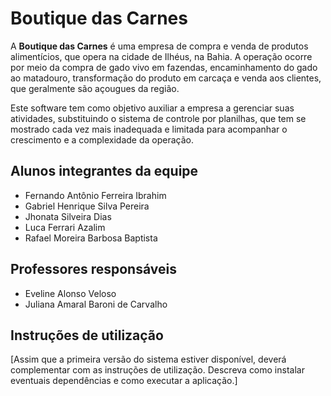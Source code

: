 # Boutique das Carnes

A **Boutique das Carnes** é uma empresa de compra e venda de produtos alimentícios, que opera na cidade de Ilhéus, na Bahia. A operação ocorre por meio da compra de gado vivo em fazendas, encaminhamento do gado ao matadouro, transformação do produto em carcaça e venda aos clientes, que geralmente são açougues da região.

Este software tem como objetivo auxiliar a empresa a gerenciar suas atividades, substituindo o sistema de controle por planilhas, que tem se mostrado cada vez mais inadequada e limitada para acompanhar o crescimento e a complexidade da operação.

## Alunos integrantes da equipe

- Fernando Antônio Ferreira Ibrahim
- Gabriel Henrique Silva Pereira
- Jhonata Silveira Dias
- Luca Ferrari Azalim
- Rafael Moreira Barbosa Baptista

## Professores responsáveis

- Eveline Alonso Veloso
- Juliana Amaral Baroni de Carvalho

## Instruções de utilização

[Assim que a primeira versão do sistema estiver disponível, deverá complementar com as instruções de utilização. Descreva como instalar eventuais dependências e como executar a aplicação.]
